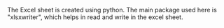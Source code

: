The Excel sheet is created using python. The main package used here is "xlsxwriter", which helps in read and write in the excel sheet.
